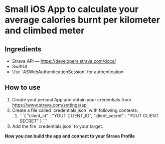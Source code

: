 # Small iOS App to calculate your average calories burnt per kilometer and climbed meter

## Ingredients

* Strava API — https://developers.strava.com/docs/
* SwiftUI
* Use ´ASWebAuthenticationSession´ for authentication

## How to use

1. Create yout persnal App and obtain your credentials from https://www.strava.com/settings/api 
2. Create a file called ´credentials.json´ with following contents:
   1. ´´´{
    "client_id" : "YOUT CLIENT_ID",
    "client_secret" : "YOUT CLIENT SECRET"
    }
    ´´´ 
3. Add the file ´credentials.json´ to your target.

**Now you can build the app and connect to your Strava Profile**